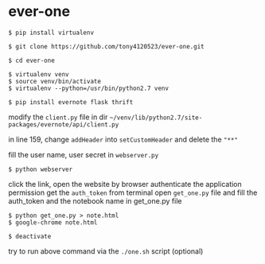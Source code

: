 # ever-one
```
$ pip install virtualenv
```
```
$ git clone https://github.com/tony4120523/ever-one.git
```
```
$ cd ever-one
```
```
$ virtualenv venv
$ source venv/bin/activate
$ virtualenv --python=/usr/bin/python2.7 venv
```
```
$ pip install evernote flask thrift
```
modify the `client.py` file in dir  `~/venv/lib/python2.7/site-packages/evernote/api/client.py` 

in line 159, change `addHeader` into `setCustomHeader` and delete the `"**"`

fill the user name, user secret in `webserver.py`
```
$ python webserver
```
click the link, open the website by browser
authenticate the application permission
get the `auth_token` from terminal
open `get_one.py` file and fill the auth_token and the notebook name in get_one.py file
```
$ python get_one.py > note.html
$ google-chrome note.html
```
```
$ deactivate
```
try to run above command via the `./one.sh` script (optional)
